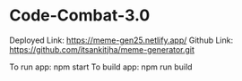 # Code-Combat-3.0

Deployed Link: https://meme-gen25.netlify.app/
Github Link: https://github.com/itsankitjha/meme-generator.git

To run app: npm start
To build app: npm run build
